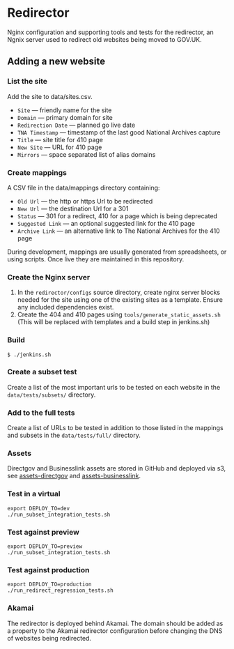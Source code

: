Redirector
==========

Nginx configuration and supporting tools and tests for the redirector, an Ngnix server used to redirect old websites being moved to GOV.UK.

## Adding a new website

### List the site

Add the site to data/sites.csv.

* `Site` — friendly name for the site
* `Domain` — primary domain for site
* `Redirection Date` — planned go live date
* `TNA Timestamp` — timestamp of the last good National Archives capture
* `Title` — site title for 410 page
* `New Site` — URL for 410 page
* `Mirrors` — space separated list of alias domains

### Create mappings

A CSV file in the data/mappings directory containing:

* `Old Url` — the http or https Url to be redirected
* `New Url` — the destination Url for a 301
* `Status` — 301 for a redirect, 410 for a page which is being deprecated
* `Suggested Link` — an optional suggested link for the 410 page
* `Archive Link` — an alternative link to The National Archives for the 410 page

During development, mappings are usually generated from spreadsheets, or using scripts.
Once live they are maintained in this repository.

### Create the Nginx server

1. In the `redirector/configs` source directory, create nginx server blocks needed for the site using one of the existing sites as a template. Ensure any included dependencies exist.
2. Create the 404 and 410 pages using `tools/generate_static_assets.sh` (This will be replaced with templates and a build step in jenkins.sh)

### Build

    $ ./jenkins.sh

### Create a subset test

Create a list of the most important urls to be tested on each website in the `data/tests/subsets/` directory.

### Add to the full tests

Create a list of URLs to be tested in addition to those listed in the mappings and subsets in the `data/tests/full/` directory.

### Assets

Directgov and Businesslink assets are stored in GitHub and deployed via s3,  see [assets-directgov](https://github.com/alphagov/assets-directgov) and [assets-businesslink](https://github.com/alphagov/assets-businesslink).

### Test in a virtual

    export DEPLOY_TO=dev
    ./run_subset_integration_tests.sh

### Test against preview

    export DEPLOY_TO=preview
    ./run_subset_integration_tests.sh

### Test against production

    export DEPLOY_TO=production
    ./run_redirect_regression_tests.sh

### Akamai

The redirector is deployed behind Akamai. The domain should be added as a property to the Akamai redirector configuration before changing the DNS of websites being redirected.
